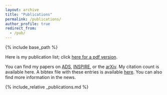 ```yaml
---
layout: archive
title: "Publications"
permalink: /publications/
author_profile: true
redirect_from:
  - /pub/
---
```


{% include base_path %}


Here is my publication list; click [here for a pdf version](https://github.com/dgerosa/CV/releases/latest/download/DavideGerosa_publist.pdf).

You can find my papers on [ADS](https://davidegerosa.com/myads), [INSPIRE](https://davidegerosa.com/myinspire), or the [arXiv](https://davidegerosa.com/myarxiv). My citation count is available here. A bibtex file with these entries is available [here](https://raw.githubusercontent.com/dgerosa/CV/master/publist.bib). You can also find more information in the news.


{% include_relative _publications.md %}
